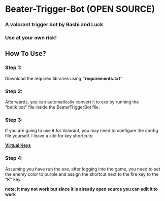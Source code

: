 # Beater-Trigger-Bot (OPEN SOURCE)
### **A valorant trigger bot by Rashi and Luck**

### **Use at your own risk!**

## How To Use?

### Step 1:

Download the required libraries using **"requirements.txt"**

### Step 2:

Afterwards, you can automatically convert it to exe by running the "betik.bat" file inside the BeaterTriggerBot file.

### Step 3:

If you are going to use it for Valorant, you may need to configure the config file yourself. I leave a site for key shortcuts:

**[Virtual Keys](https://learn.microsoft.com/en-us/windows/win32/inputdev/virtual-key-codes)**

### Step 4:

Assuming you have run the exe, after logging into the game, you need to set the enemy color to purple and assign the shortcut next to the fire key to the "K" key.

**note: it may not work but since it is already open source you can edit it to work**
